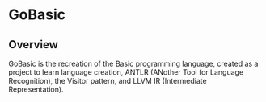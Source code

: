 # GoBasic

## Overview

GoBasic is the recreation of the Basic programming language, created as a project to learn language creation, ANTLR (ANother Tool for Language Recognition), the Visitor pattern, and LLVM IR (Intermediate Representation).


